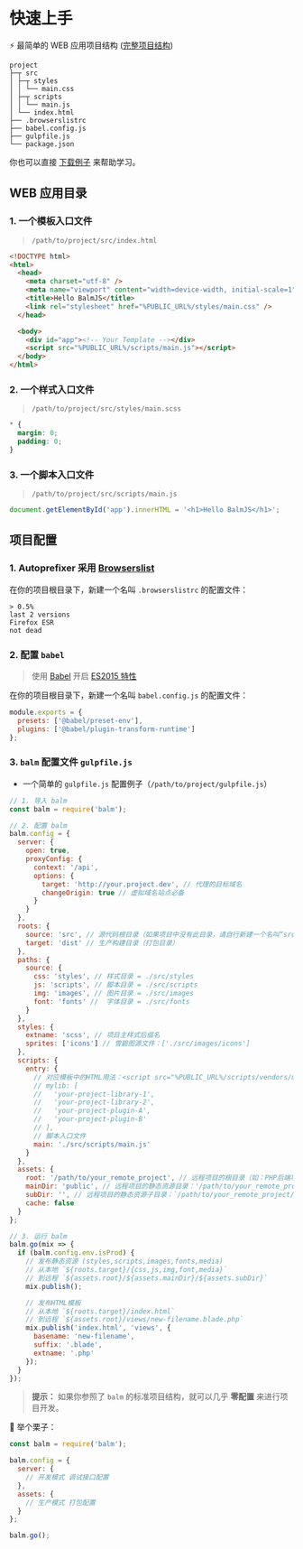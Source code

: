 # 快速上手

:zap: 最简单的 WEB 应用项目结构 ([完整项目结构](structure.md))

```
project
├─┬ src
│ ├─┬ styles
│ │ └── main.css
│ ├─┬ scripts
│ │ └── main.js
│ └── index.html
├── .browserslistrc
├── babel.config.js
├── gulpfile.js
└── package.json
```

你也可以直接 [下载例子](http://balmjs.com/balm-example.zip) 来帮助学习。

## WEB 应用目录

### 1. 一个模板入口文件

> `/path/to/project/src/index.html`

```html
<!DOCTYPE html>
<html>
  <head>
    <meta charset="utf-8" />
    <meta name="viewport" content="width=device-width, initial-scale=1" />
    <title>Hello BalmJS</title>
    <link rel="stylesheet" href="%PUBLIC_URL%/styles/main.css" />
  </head>

  <body>
    <div id="app"><!-- Your Template --></div>
    <script src="%PUBLIC_URL%/scripts/main.js"></script>
  </body>
</html>
```

### 2. 一个样式入口文件

> `/path/to/project/src/styles/main.scss`

```scss
* {
  margin: 0;
  padding: 0;
}
```

### 3. 一个脚本入口文件

> `/path/to/project/src/scripts/main.js`

```js
document.getElementById('app').innerHTML = '<h1>Hello BalmJS</h1>';
```

## 项目配置

### 1. Autoprefixer 采用 [Browserslist](https://github.com/ai/browserslist#queries)

在你的项目根目录下，新建一个名叫 `.browserslistrc` 的配置文件：

```
> 0.5%
last 2 versions
Firefox ESR
not dead
```

### 2. 配置 `babel`

> 使用 [Babel](https://babeljs.io/) 开启 [ES2015 特性](https://babeljs.io/docs/en/learn)

在你的项目根目录下，新建一个名叫 `babel.config.js` 的配置文件：

```js
module.exports = {
  presets: ['@babel/preset-env'],
  plugins: ['@babel/plugin-transform-runtime']
};
```

### 3. `balm` 配置文件 `gulpfile.js`

- 一个简单的 `gulpfile.js` 配置例子（`/path/to/project/gulpfile.js`）

```js
// 1. 导入 balm
const balm = require('balm');

// 2. 配置 balm
balm.config = {
  server: {
    open: true,
    proxyConfig: {
      context: '/api',
      options: {
        target: 'http://your.project.dev', // 代理的目标域名
        changeOrigin: true // 虚拟域名站点必备
      }
    }
  },
  roots: {
    source: 'src', // 源代码根目录（如果项目中没有此目录，请自行新建一个名叫“src”的文件夹）
    target: 'dist' // 生产构建目录（打包目录）
  },
  paths: {
    source: {
      css: 'styles', // 样式目录 = ./src/styles
      js: 'scripts', // 脚本目录 = ./src/scripts
      img: 'images', // 图片目录 = ./src/images
      font: 'fonts' //  字体目录 = ./src/fonts
    }
  },
  styles: {
    extname: 'scss', // 项目主样式后缀名
    sprites: ['icons'] // 雪碧图源文件：['./src/images/icons']
  },
  scripts: {
    entry: {
      // 对应模板中的HTML用法：<script src="%PUBLIC_URL%/scripts/vendors/mylib.js"></script>
      // mylib: [
      //   'your-project-library-1',
      //   'your-project-library-2',
      //   'your-project-plugin-A',
      //   'your-project-plugin-B'
      // ],
      // 脚本入口文件
      main: './src/scripts/main.js'
    }
  },
  assets: {
    root: '/path/to/your_remote_project', // 远程项目的根目录（如：PHP后端项目）
    mainDir: 'public', // 远程项目的静态资源目录：'/path/to/your_remote_project/public'
    subDir: '', // 远程项目的静态资源子目录：`/path/to/your_remote_project/public/${subDir}`
    cache: false
  }
};

// 3. 运行 balm
balm.go(mix => {
  if (balm.config.env.isProd) {
    // 发布静态资源 (styles,scripts,images,fonts,media)
    // 从本地 `${roots.target}/{css,js,img,font,media}`
    // 到远程 `${assets.root}/${assets.mainDir}/${assets.subDir}`
    mix.publish();

    // 发布HTML模板
    // 从本地 `${roots.target}/index.html`
    // 到远程 `${assets.root}/views/new-filename.blade.php`
    mix.publish('index.html', 'views', {
      basename: 'new-filename',
      suffix: '.blade',
      extname: '.php'
    });
  }
});
```

> **提示：** 如果你参照了 `balm` 的标准项目结构，就可以几乎 **零配置** 来进行项目开发。

:chestnut: 举个栗子：

```js
const balm = require('balm');

balm.config = {
  server: {
    // 开发模式 调试接口配置
  },
  assets: {
    // 生产模式 打包配置
  }
};

balm.go();
```
